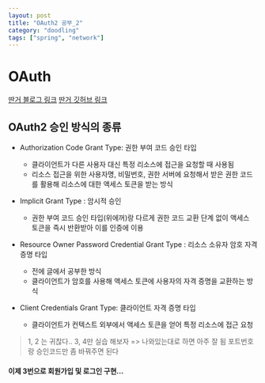 ```yaml
---
layout: post
title: "OAuth2 공부_2"
category: "doodling"
tags: ["spring", "network"]
---
```



# OAuth

[딴거 블로그 링크](https://cheese10yun.github.io/spring-oauth2-jdbc/)
[딴거 깃허브 링크](https://github.com/cheese10yun/springboot-oauth2)


## OAuth2 승인 방식의 종류

- Authorization Code Grant Type: 권한 부여 코드 승인 타입
  - 클라이언트가 다른 사용자 대신 특정 리소스에 접근을 요청할 때 사용됨
  - 리소스 접근을 위한 사용자명, 비밀번호, 권한 서버에 요청해서 받은 권한 코드를 활용해 리소스에 대한 액세스 토큰을 받는 방식

- Implicit Grant Type : 암시적 승인
  - 권한 부여 코드 승인 타입(위에꺼)랑 다르게 권한 코드 교환 단계 없이 액세스 토큰을 즉시 반환받아 이를 인증에 이용

- Resource Owner Password Credential Grant Type : 리소스 소유자 암호 자격 증명 타입
  - 전에 글에서 공부한 방식
  - 클라이언트가 암호를 사용해 액세스 토큰에 사용자의 자격 증명을 교환하는 방식

- Client Credentials Grant Type: 클라이언트 자격 증명 타입
  - 클라이언트가 컨텍스트 외부에서 액세스 토큰을 얻어 특정 리소스에 접근 요청
  

> 1, 2 는 귀찮다.. 3, 4만 실습 해보자
=> 나와있는대로 하면 아주 잘 됨 포트번호랑 승인코드만 좀 바꿔주면 된다

#### 이제 3번으로 회원가입 및 로그인 구현...

